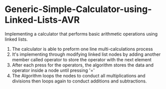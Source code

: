 # Generic-Simple-Calculator-using-Linked-Lists-AVR
Implementing a calculator that performs basic arithmetic operations using linked lists.
1. The calculator is able to preform one line multi-calculations process
2. It's implementing through modifying linked list nodes by adding another member called operator to store the operator with the next element
3. After each press for the operators, the algorithm stores the data and operator inside a node until pressing '='
4. The Algorithm loops the nodes to conduct all multiplications and divisions then loops again to conduct additions and subtractions.
